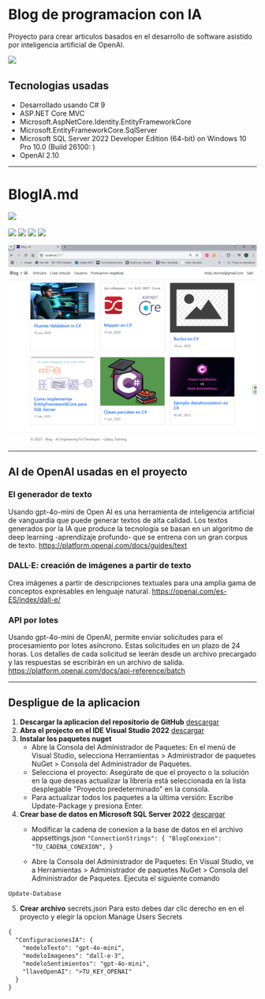 # **Blog de programacion con IA**
Proyecto para crear articulos basados en el desarrollo de software asistido por inteligencia artificial de OpenAI.

![](https://media.licdn.com/dms/image/v2/D4D12AQEWIT-9T6R3qA/article-cover_image-shrink_720_1280/article-cover_image-shrink_720_1280/0/1691146433815?e=2147483647&v=beta&t=ujew0Bq_W5qvIQ1ROLv4G0RREQtHla5hJRENKKWfxd4)

## **Tecnologias usadas**
- Desarrollado usando C# 9
- ASP.NET Core MVC
- Microsoft.AspNetCore.Identity.EntityFrameworkCore
- Microsoft.EntityFrameworkCore.SqlServer
- Microsoft SQL Server 2022
	Developer Edition (64-bit) on Windows 10 Pro 10.0 <X64> (Build 26100: )
- OpenAI 2.10

------------

# **BlogIA.md**

![](https://encrypted-tbn0.gstatic.com/images?q=tbn:ANd9GcQjk0A86MXNEP4bYXGeg2NeU8Ij0TVaZYS02rDj-d66Hy9-A0uTY3sTF76dAkP6dT5gjFU&usqp=CAU)

![](https://img.shields.io/github/stars/pandao/editor.md.svg) ![](https://img.shields.io/github/forks/pandao/editor.md.svg) ![](https://img.shields.io/github/tag/pandao/editor.md.svg) ![](https://img.shields.io/github/release/pandao/editor.md.svg)

![](https://github.com/AlexanderTorresCardenas/Blog/blob/main/Blog/wwwroot/img/gui-01.png)

------------

## **AI de OpenAI usadas en el proyecto**

### **El generador de texto**
Usando gpt-4o-mini de Open AI es una herramienta de inteligencia artificial de vanguardia que puede generar textos de alta calidad. Los textos generados por la IA que produce la tecnología se basan en un algoritmo de deep learning -aprendizaje profundo- que se entrena con un gran corpus de texto.
https://platform.openai.com/docs/guides/text

### **DALL·E: creación de imágenes a partir de texto**
Crea imágenes a partir de descripciones textuales para una amplia gama de conceptos expresables en lenguaje natural.
https://openai.com/es-ES/index/dall-e/

### **API por lotes**
Usando gpt-4o-mini de OpenAI, permite enviar solicitudes para el procesamiento por lotes asíncrono. Estas solicitudes en un plazo de 24 horas. Los detalles de cada solicitud se leerán desde un archivo precargado y las respuestas se escribirán en un archivo de salida. 
https://platform.openai.com/docs/api-reference/batch

------------

## Despligue de la aplicacion 
1. **Descargar la aplicacion del repositorio de GitHub** [descargar](https://github.com/AlexanderTorresCardenas/Blog "descargar")
2. **Abra el projecto en el IDE Visual Studio 2022** [descargar](https://visualstudio.microsoft.com/es/vs/community/ "descargar")
3. **Instalar los paquetes nuget**
	- Abre la Consola del Administrador de Paquetes: En el menú de Visual Studio, selecciona Herramientas > Administrador de paquetes NuGet > Consola del Administrador de Paquetes. 
	- Selecciona el proyecto: Asegúrate de que el proyecto o la solución en la que deseas actualizar la librería está seleccionada en la lista desplegable "Proyecto predeterminado" en la consola. 
	- Para actualizar todos los paquetes a la última versión: Escribe Update-Package y presiona Enter.
4. **Crear base de datos en Microsoft SQL Server 2022** [descargar](https://www.microsoft.com/es-es/sql-server/sql-server-downloads "descargar")
	-  Modificar la cadena de conexion a la base de datos en el archivo appsettings.json
 `"ConnectionStrings": {
   "BlogConexion": "TU_CADENA_CONEXION",
 }`

	- Abre la Consola del Administrador de Paquetes: En Visual Studio, ve a Herramientas > Administrador de paquetes NuGet > Consola del Administrador de Paquetes. 
	Ejecuta el siguiente comando
```
Update-Database
```

5. **Crear archivo** secrets.json
Para esto debes dar clic derecho en en el proyecto y elegir la opcion Manage Users Secrets

```
{
  "ConfiguracionesIA": {
    "modeloTexto": "gpt-4o-mini",
    "modeloImagenes": "dall-e-3",
    "modeloSentimientos": "gpt-4o-mini",
    "llaveOpenAI": ">TU_KEY_OPENAI"
  }
}
```

